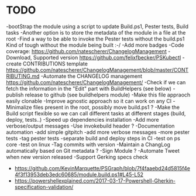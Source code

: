 # TODO
-bootStrap the module using a script to update Build.ps1, Pester tests, Build tasks
  -Another option is to store the metadata of the module in a file at the root
-Find a way to be able to invoke the Pester tests without the build.ps1
    Kind of tough without the module being built :-/
-Add more badges
   -Code coverage:
        https://github.com/natescherer/ChangelogManagement
   -Download, Supported version
        https://github.com/felixfbecker/PSKubectl
-create CONTRIBUTIONS template
    https://github.com/natescherer/ChangelogManagement/blob/master/CONTRIBUTING.md
-Automate the CHANGELOG management
    https://github.com/natescherer/ChangelogManagement/
-Check if we can fetch the information in the "Edit" part with BuildHelpers (see below)
-publish release to github (see buildhelpers module)
-Make this file appraoch easily clonable
-Improve agnostic approach so it can work on any CI
-Minimalize files present in the root, possibly move build.ps1 ?
-Make the Build script flexible so we can call different tasks at different stages (build, deploy, tests..)
-Speed up dependencies installation
-Add more verbose/output messages
-Use invokebuild header ?
-Documentation automation
-add simple gitpitch
-add more verbose messages
-more pester tests
-tag pester tests
-separate build and deploy steps in CI
-test on ps core
-test on linux
-Tag commits with version
-Maintain a ChangLog automatically based on Git metadata ?
-Sign Module ?
-Automate Tweet when new version released
-Support Gerking specs check
   * https://github.com/KevinMarquette/PSGraph/blob/7f4faaebd24d5815f4e4f3f13953deb3edc60685/module.build.ps1#L45-L52
   * https://powershellexplained.com/2017-03-17-Powershell-Gherkin-specification-validation/
